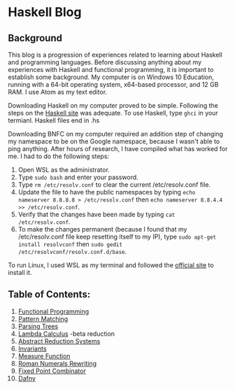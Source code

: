 # Haskell Blog

## Background
This blog is a progression of experiences related to learning about Haskell and programming languages. Before discussing anything about my experiences with Haskell and functional programming, it is important to establish some background. My computer is on Windows 10 Education, running with a 64-bit operating system, x64-based processor, and 12 GB RAM. I use Atom as my text editor.

Downloading Haskell on my computer proved to be simple. Following the steps on the [Haskell site](https://www.haskell.org/platform/) was adequate. To use Haskell, type `ghci` in your termianl. Haskell files end in .hs

Downloading BNFC on my computer required an addition step of changing my namespace to be on the Google namespace, because I wasn't able to ping anything. After hours of research, I have compiled what has worked for me. I had to do the following steps:
1. Open WSL as the administrator. 
2. Type `sudo bash` and enter your password.
3. Type `rm /etc/resolv.conf` to clear the current /etc/resolv.conf file.
4. Update the file to have the public namespaces by typing `echo nameserver 8.8.8.8 > /etc/resolv.conf` then `echo nameserver 8.8.4.4 >> /etc/resolv.conf`.
5. Verify that the changes have been made by typing `cat /etc/resolv.conf`.
6. To make the changes permanent (because I found that my /etc/resolv.conf file keep resetting itself to my IP), type `sudo apt-get install resolvconf` then `sudo gedit /etc/resolvconf/resolv.conf.d/base`. 

To run Linux, I used WSL as my terminal and followed the [official site](https://docs.microsoft.com/en-us/windows/wsl/install-win10) to install it.

## Table of Contents:

1. [Functional Programming](functionalprogramming.md)
2. [Pattern Matching](patternmatching.md)
3. [Parsing Trees](parsetrees.md)
4. [Lambda Calculus](lambdacalc.md) -beta reduction
5. [Abstract Reduction Systems](ars.md)
6. [Invariants](invariants.md)
7. [Measure Function](measurefunc.md)
8. [Roman Numerals Rewriting](romannum.md)
9. [Fixed Point Combinator](fixedptc.md)
10. [Dafny](dafny.md)
